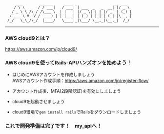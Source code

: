          ___        ______     ____ _                 _  ___  
        / \ \      / / ___|   / ___| | ___  _   _  __| |/ _ \ 
       / _ \ \ /\ / /\___ \  | |   | |/ _ \| | | |/ _` | (_) |
      / ___ \ V  V /  ___) | | |___| | (_) | |_| | (_| |\__, |
     /_/   \_\_/\_/  |____/   \____|_|\___/ \__,_|\__,_|  /_/ 
 ----------------------------------------------------------------- 

### AWS cloud9とは？
https://aws.amazon.com/jp/cloud9/

### AWS cloud9を使ってRails-APIハンズオンを始めよう！
* はじめにAWSアカウントを作成しましょう  
AWSアカウント作成手順：https://aws.amazon.com/jp/register-flow/

* アカウント作成後、MFA(2段階認証)を有効にしましょう
* cloud9を起動させましょう
* cloud9環境で`gem install rails`でRailsをダウンロードしましょう

### これで開発準備は完了です！　my_apiへ！
